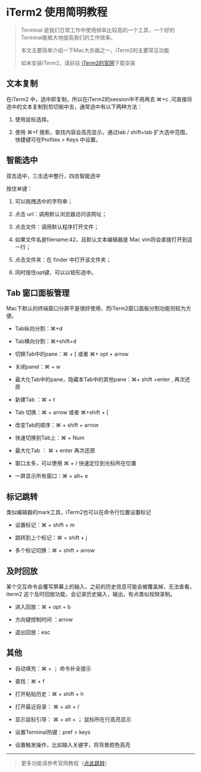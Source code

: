 # iTerm2 使用简明教程

>  Terminal 是我们日常工作中使用频率比较高的一个工具，一个好的Terminal能极大地提高我们的工作效率。
>
> 本文主要简单介绍一下Mac大杀器之一，iTerm2的主要常见功能
>
> 如未安装iTerm2，请前往 [iTerm2的官网](https://www.iterm2.com/)下载安装



## 文本复制



在iTerm2 中，选中即复制，所以在iTerm2的session中不用再去 ⌘+c ,可直接将选中的文本复制到剪切板中去，通常选中有以下两种方法：

1. 使用鼠标选择。

2. 使用 ⌘+f 搜索，查找内容会高亮显示，通过tab / shift+tab 扩大选中范围，快捷键可在Profiles > Keys 中设置。 

## 智能选中

双击选中，三击选中整行，四击智能选中

按住⌘键：

1. 可以拖拽选中的字符串；

2. 点击 url：调用默认浏览器访问该网址；

3. 点击文件：调用默认程序打开文件；

4. 如果文件名是filename:42，且默认文本编辑器是 Mac vim将会直接打开到这一行；

5. 点击文件夹：在 finder 中打开该文件夹；

6. 同时按住opt键，可以以矩形选中。 

## Tab 窗口面板管理

Mac下默认的终端窗口分屏不是很好使用，而iTerm2窗口面板分割功能则较为方便。

- Tab纵向分割：⌘+d

- Tab横向分割：⌘+shift+d

- 切换Tab中的pane：⌘ + [  或者 ⌘+ opt + arrow

- 关闭panel：⌘ + w

- 最大化Tab中的pane，隐藏本Tab中的其他pane：⌘+ shift +enter , 再次还原

- 新建Tab ：⌘ + t

- Tab 切换：⌘ + arrow 或者 ⌘+shift + [

- 改变Tab的顺序：⌘ + shift + arrow

- 快速切换到Tab上：⌘ + Num

- 最大化Tab ： ⌘ + enter  再次还原

- 窗口太多，可以使用 ⌘ + / 快速定位到光标所在位置

- 一屏显示所有窗口：⌘ + alt+ e

## 标记跳转

类似编辑器的mark工具，iTerm2也可以在命令行位置设置标记

- 设置标记：⌘ + shift + m

- 跳转到上个标记：⌘ + shift + j

- 多个标记切换：⌘ + shift + arrow 



## 及时回放

某个交互命令会覆写屏幕上的输入，之前的历史信息可能会被覆盖掉，无法查看，iterm2 这个及时回放功能，会记录历史输入，输出，有点类似视频录制。

- 进入回放：⌘ + opt + b 

- 方向键控制时间 ：arrow  

- 退出回放：esc

## 其他

- 自动填充：⌘ + ； 命令补全提示 

- 查找：⌘ + f

- 打开粘贴历史：⌘ + shift + h  

- 打开最近目录： ⌘ + alt + /

- 显示鼠标引导： ⌘ + alt + ；  鼠标所在行高亮显示

- 设置Terminal热键：pref > keys

- 设置触发操作，比如输入关键字，将背景颜色高亮



----------

> 更多功能请参考官网教程（[点此跳转](https://www.iterm2.com/documentation.html)）
